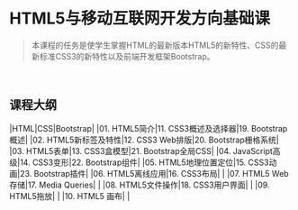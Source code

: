 # HTML5与移动互联网开发方向基础课

> 本课程的任务是使学生掌握HTML的最新版本HTML5的新特性、CSS的最新标准CSS3的新特性以及前端开发框架Bootstrap。

&nbsp;

## 课程大纲

|HTML|CSS|Bootstrap|
|01. HTML5简介|11. CSS3概述及选择器|19. Bootstrap概述|
|02. HTML5新标签及特性|12. CSS3 Web排版|20. Bootstrap栅格系统|
|03. HTML5表单|13. CSS3盒模型|21. Bootstrap全局CSS|
|04. JavaScript高级|14. CSS3变形|22. Bootstrap组件|
|05. HTML5地理位置定位|15. CSS3动画|23. Bootstrap插件|
|06. HTML5离线应用|16. CSS3布局| |
|07. HTML5 Web存储|17. Media Queries| |
|08. HTML5文件操作|18. CSS3用户界面| |
|09. HTML5拖放| |
|10. HTML5 画布| |


